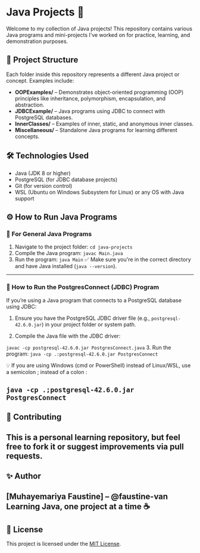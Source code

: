 # Java Projects 🚀

Welcome to my collection of Java projects! This repository contains various Java programs and mini-projects I’ve worked on for practice, learning, and demonstration purposes.

## 📁 Project Structure

Each folder inside this repository represents a different Java project or concept. Examples include:

- **OOPExamples/** – Demonstrates object-oriented programming (OOP) principles like inheritance, polymorphism, encapsulation, and abstraction.
- **JDBCExample/** – Java programs using JDBC to connect with PostgreSQL databases.
- **InnerClasses/** – Examples of inner, static, and anonymous inner classes.
- **Miscellaneous/** – Standalone Java programs for learning different concepts.

## 🛠️ Technologies Used

- Java (JDK 8 or higher)
- PostgreSQL (for JDBC database projects)
- Git (for version control)
- WSL (Ubuntu on Windows Subsystem for Linux) or any OS with Java support

## ⚙️ How to Run Java Programs
### 🔹 For General Java Programs

1. Navigate to the project folder:
   `cd java-projects`
2. Compile the Java program:
    `javac Main.java`
3. Run the program:
    `java Main`
✅ Make sure you're in the correct directory and have Java installed (`java --version`).
---
### 🐘 How to Run the PostgresConnect (JDBC) Program
If you’re using a Java program that connects to a PostgreSQL database using JDBC:

1. Ensure you have the PostgreSQL JDBC driver file (e.g., `postgresql-42.6.0.jar`) in your project folder or system path.

2. Compile the Java file with the JDBC driver:

`javac -cp postgresql-42.6.0.jar PostgresConnect.java`
3. Run the program:
`java -cp .:postgresql-42.6.0.jar PostgresConnect`

💡 If you are using Windows (cmd or PowerShell) instead of Linux/WSL, use a semicolon ; instead of a colon :

`java -cp .;postgresql-42.6.0.jar PostgresConnect`
---
## 🙌 Contributing
This is a personal learning repository, but feel free to fork it or suggest improvements via pull requests.
--- 
## ✨ Author
[Muhayemariya Faustine] – @faustine-van
Learning Java, one project at a time ☕
---
## 📜 License
This project is licensed under the [MIT License](https://github.com/faustine-van/java-projects?tab=License-1-ov-file).